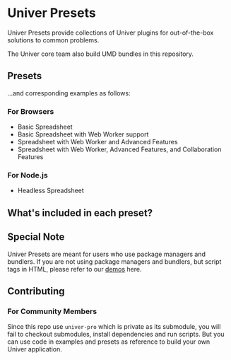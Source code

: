 # Univer Presets

Univer Presets provide collections of Univer plugins for out-of-the-box solutions to common problems.

The Univer core team also build UMD bundles in this repository.

## Presets

...and corresponding examples as follows:

### For Browsers

-   Basic Spreadsheet
-   Basic Spreadsheet with Web Worker support
-   Spreadsheet with Web Worker and Advanced Features
-   Spreadsheet with Web Worker, Advanced Features, and Collaboration Features

### For Node.js

-   Headless Spreadsheet

## What's included in each preset?


## Special Note

Univer Presets are meant for users who use package managers and bundlers. If you are not using package managers and bundlers, but script tags in HTML, please refer to our [demos](https://todo) here.

## Contributing

### For Community Members

Since this repo use `univer-pro` which is private as its submodule, you will fail to checkout submodules, install dependencies and run scripts. But you can use code in examples and presets as reference to build your own Univer application.

